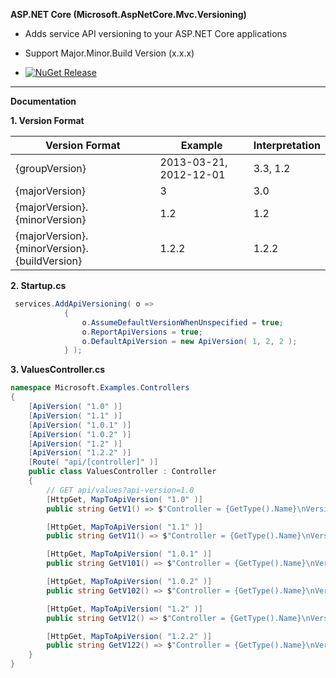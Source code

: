 **ASP.NET Core (Microsoft.AspNetCore.Mvc.Versioning)**

  * Adds service API versioning to your ASP.NET Core applications
* Support Major.Minor.Build Version (x.x.x)

 * [![NuGet Release](https://img.shields.io/nuget/vpre/Alomso.AspNetCore.Mvc.Versioning.svg?maxAge=2592000)](https://www.nuget.org/packages/Alomso.AspNetCore.Mvc.Versioning/)

---
**Documentation**

**1. Version Format**

Version Format                               | Example                | Interpretation
---------------------------------------------| ---------------------- | ------------------------------------------
{groupVersion}                               | 2013-03-21, 2012-12-01 | 3.3, 1.2
{majorVersion}                               | 3                      | 3.0
{majorVersion}.{minorVersion}                | 1.2                    | 1.2
{majorVersion}.{minorVersion}.{buildVersion} | 1.2.2                  | 1.2.2



**2. Startup.cs**
```csharp
 services.AddApiVersioning( o =>
            {
                o.AssumeDefaultVersionWhenUnspecified = true;
                o.ReportApiVersions = true;
                o.DefaultApiVersion = new ApiVersion( 1, 2, 2 );
            } );
```


**3. ValuesController.cs**
```csharp
namespace Microsoft.Examples.Controllers
{
    [ApiVersion( "1.0" )]
    [ApiVersion( "1.1" )]
    [ApiVersion( "1.0.1" )]
    [ApiVersion( "1.0.2" )]
    [ApiVersion( "1.2" )]
    [ApiVersion( "1.2.2" )]
    [Route( "api/[controller]" )]
    public class ValuesController : Controller
    {
        // GET api/values?api-version=1.0
        [HttpGet, MapToApiVersion( "1.0" )]
        public string GetV1() => $"Controller = {GetType().Name}\nVersion V1.0";

        [HttpGet, MapToApiVersion( "1.1" )]
        public string GetV11() => $"Controller = {GetType().Name}\nVersion V1.1";

        [HttpGet, MapToApiVersion( "1.0.1" )]
        public string GetV101() => $"Controller = {GetType().Name}\nVersion V1.0.1";

        [HttpGet, MapToApiVersion( "1.0.2" )]
        public string GetV102() => $"Controller = {GetType().Name}\nVersion V1.0.2";

        [HttpGet, MapToApiVersion( "1.2" )]
        public string GetV12() => $"Controller = {GetType().Name}\nVersion V1.2";

        [HttpGet, MapToApiVersion( "1.2.2" )]
        public string GetV122() => $"Controller = {GetType().Name}\nVersion V1.2.2";
    }
}
```

